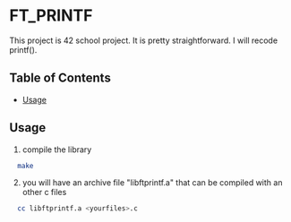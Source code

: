 # FT_PRINTF

This project is 42 school project.
It is pretty straightforward. I will recode printf().

## Table of Contents
- [Usage](#usage)

## Usage
1. compile the library
```bash
  make
```
2. you will have an archive file "libftprintf.a" that can be compiled with an other c files
```bash
  cc libftprintf.a <yourfiles>.c
```
